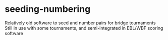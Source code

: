 # seeding-numbering
Relatively old software to seed and number pairs for bridge tournaments
Still in use with some tournaments, and semi-integrated in EBL/WBF scoring software
